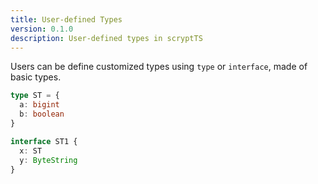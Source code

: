 ```yaml
---
title: User-defined Types
version: 0.1.0
description: User-defined types in scryptTS
---
```


Users can be define customized types using `type` or `interface`, made of basic types.

```ts
type ST = {
  a: bigint
  b: boolean
}

interface ST1 {
  x: ST
  y: ByteString
}
```

